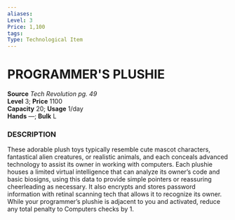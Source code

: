 ```yaml
---
aliases: 
Level: 3 
Price: 1,100
tags: 
Type: Technological Item
---
```


# PROGRAMMER'S PLUSHIE

**Source** _Tech Revolution pg. 49_  
**Level** 3; **Price** 1100  
**Capacity** 20; **Usage** 1/day  
**Hands** —; **Bulk** L

### DESCRIPTION

These adorable plush toys typically resemble cute mascot characters, fantastical alien creatures, or realistic animals, and each conceals advanced technology to assist its owner in working with computers. Each plushie houses a limited virtual intelligence that can analyze its owner’s code and basic biosigns, using this data to provide simple pointers or reassuring cheerleading as necessary. It also encrypts and stores password information with retinal scanning tech that allows it to recognize its owner. While your programmer’s plushie is adjacent to you and activated, reduce any total penalty to Computers checks by 1.